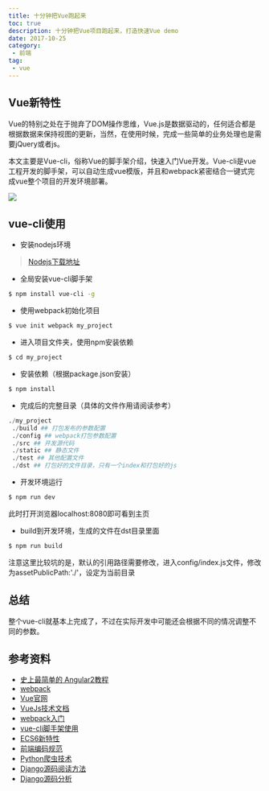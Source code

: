 ```yaml
---
title: 十分钟把Vue跑起来
toc: true
description: 十分钟把Vue项目跑起来，打造快速Vue demo
date: 2017-10-25
category: 
 - 前端
tag:
 - vue
---
```


## Vue新特性
Vue的特别之处在于抛弃了DOM操作思维，Vue.js是数据驱动的，任何适合都是根据数据来保持视图的更新，当然，在使用时候，完成一些简单的业务处理也是需要jQuery或者js。

本文主要是Vue-cli，俗称Vue的脚手架介绍，快速入门Vue开发。Vue-cli是vue工程开发的脚手架，可以自动生成vue模版，并且和webpack紧密结合一键式完成vue整个项目的开发环境部署。

![](http://oyc3sy7c4.bkt.clouddn.com/upload_vue_mvvm.png)

## vue-cli使用

- 安装nodejs环境
> [Nodejs下载地址](https://nodejs.org/en/)

- 全局安装vue-cli脚手架
```bash
$ npm install vue-cli -g
```

- 使用webpack初始化项目
```bash
$ vue init webpack my_project
```

- 进入项目文件夹，使用npm安装依赖
```bash
$ cd my_project
```

- 安装依赖（根据package.json安装）
```bash
$ npm install 
```

- 完成后的完整目录（具体的文件作用请阅读参考）

``` python
./my_project
 ./build ## 打包发布的参数配置
 ./config ## webpack打包参数配置
 ./src ## 开发源代码
 ./static ## 静态文件
 ./test ## 其他配置文件
 ./dst ## 打包好的文件目录，只有一个index和打包好的js
```

- 开发环境运行
```bash
$ npm run dev
```
此时打开浏览器localhost:8080即可看到主页

- build到开发环境，生成的文件在dst目录里面
```bash
$ npm run build
```
注意这里比较坑的是，默认的引用路径需要修改，进入config/index.js文件，修改为assetPublicPath:'./'，设定为当前目录

## 总结
整个vue-cli就基本上完成了，不过在实际开发中可能还会根据不同的情况调整不同的参数。

## 参考资料
- [史上最简单的 Angular2教程](https://gold.xitu.io/post/5860eebe1b69e6006ce1395c)
- [webpack](https://doc.webpack-china.org/guides/)
- [Vue官网](https://cn.vuejs.org/v2/guide/comparison.html)
- [VueJs技术文档](http://www.cnblogs.com/keepfool/p/5619070.html)
- [webpack入门](http://blog.guowenfh.com/2016/03/24/vue-webpack-01-base/)
- [vue-cli脚手架使用](https://segmentfault.com/a/1190000009291545)
- [ECS6新特性](http://es6.ruanyifeng.com/#docs/intro)
- [前端编码规范](http://codeguide.bootcss.com/)
- [Python爬虫技术](http://cuiqingcai.com/1052.html)
- [Django源码阅读方法](https://www.the5fire.com/the-way-to-explore-django-source-code-by-the5fire-part1.html)
- [Django源码分析](https://github.com/daoluan/decode-Django)
